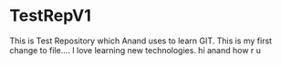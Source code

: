 # TestRepV1
This is Test Repository which Anand uses to learn GIT. 
This is my first change to file.... I love learning new technologies.
hi anand how r u
